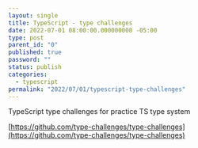 ```yaml
---
layout: single
title: TypeScript - type challenges
date: 2022-07-01 08:00:00.000000000 -05:00
type: post
parent_id: "0"
published: true
password: ""
status: publish
categories:
  - typescript
permalink: "2022/07/01/typescript-type-challenges"
---
```


TypeScript type challenges for practice TS type system

[https://github.com/type-challenges/type-challenges](https://github.com/type-challenges/type-challenges)
